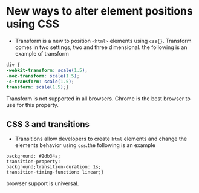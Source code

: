 # New ways to alter element positions using CSS

- Transform is a new to position `<html>` elements using `css{}`. Transform comes in two settings, two and three dimensional. 
the following is an example of transform

```css
div {
-webkit-transform: scale(1.5);
-moz-transform: scale(1.5);
-o-transform: scale(1.5);
transform: scale(1.5);}
```

Transform is not supported in all browsers. Chrome is the best browser to use for this property.

## CSS 3 and transitions

- Transitions allow developers to create `html` elements and change the elements behavior using `css`.the following is an example

```css.box {  
background: #2db34a;  
transition-property: 
background;transition-duration: 1s;  
transition-timing-function: linear;}
```

browser support is universal.
